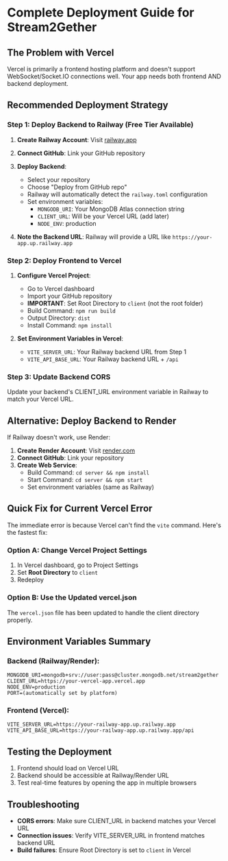 # Complete Deployment Guide for Stream2Gether

## The Problem with Vercel
Vercel is primarily a frontend hosting platform and doesn't support WebSocket/Socket.IO connections well. Your app needs both frontend AND backend deployment.

## Recommended Deployment Strategy

### Step 1: Deploy Backend to Railway (Free Tier Available)

1. **Create Railway Account**: Visit [railway.app](https://railway.app)
2. **Connect GitHub**: Link your GitHub repository
3. **Deploy Backend**:
   - Select your repository
   - Choose "Deploy from GitHub repo"
   - Railway will automatically detect the `railway.toml` configuration
   - Set environment variables:
     - `MONGODB_URI`: Your MongoDB Atlas connection string
     - `CLIENT_URL`: Will be your Vercel URL (add later)
     - `NODE_ENV`: production

4. **Note the Backend URL**: Railway will provide a URL like `https://your-app.up.railway.app`

### Step 2: Deploy Frontend to Vercel

1. **Configure Vercel Project**:
   - Go to Vercel dashboard
   - Import your GitHub repository
   - **IMPORTANT**: Set Root Directory to `client` (not the root folder)
   - Build Command: `npm run build`
   - Output Directory: `dist`
   - Install Command: `npm install`

2. **Set Environment Variables in Vercel**:
   - `VITE_SERVER_URL`: Your Railway backend URL from Step 1
   - `VITE_API_BASE_URL`: Your Railway backend URL + `/api`

### Step 3: Update Backend CORS

Update your backend's CLIENT_URL environment variable in Railway to match your Vercel URL.

## Alternative: Deploy Backend to Render

If Railway doesn't work, use Render:

1. **Create Render Account**: Visit [render.com](https://render.com)
2. **Connect GitHub**: Link your repository
3. **Create Web Service**:
   - Build Command: `cd server && npm install`
   - Start Command: `cd server && npm start`
   - Set environment variables (same as Railway)

## Quick Fix for Current Vercel Error

The immediate error is because Vercel can't find the `vite` command. Here's the fastest fix:

### Option A: Change Vercel Project Settings
1. In Vercel dashboard, go to Project Settings
2. Set **Root Directory** to `client`
3. Redeploy

### Option B: Use the Updated vercel.json
The `vercel.json` file has been updated to handle the client directory properly.

## Environment Variables Summary

### Backend (Railway/Render):
```
MONGODB_URI=mongodb+srv://user:pass@cluster.mongodb.net/stream2gether
CLIENT_URL=https://your-vercel-app.vercel.app
NODE_ENV=production
PORT=(automatically set by platform)
```

### Frontend (Vercel):
```
VITE_SERVER_URL=https://your-railway-app.up.railway.app
VITE_API_BASE_URL=https://your-railway-app.up.railway.app/api
```

## Testing the Deployment

1. Frontend should load on Vercel URL
2. Backend should be accessible at Railway/Render URL
3. Test real-time features by opening the app in multiple browsers

## Troubleshooting

- **CORS errors**: Make sure CLIENT_URL in backend matches your Vercel URL
- **Connection issues**: Verify VITE_SERVER_URL in frontend matches backend URL
- **Build failures**: Ensure Root Directory is set to `client` in Vercel
